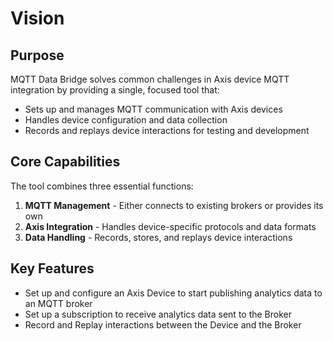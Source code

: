 # Vision

## Purpose

MQTT Data Bridge solves common challenges in Axis device MQTT integration by providing a single, focused tool that:
- Sets up and manages MQTT communication with Axis devices
- Handles device configuration and data collection
- Records and replays device interactions for testing and development

## Core Capabilities

The tool combines three essential functions:
1. **MQTT Management** - Either connects to existing brokers or provides its own
2. **Axis Integration** - Handles device-specific protocols and data formats
3. **Data Handling** - Records, stores, and replays device interactions

## Key Features

* Set up and configure an Axis Device to start publishing analytics data to an MQTT broker
* Set up a subscription to receive analytics data sent to the Broker
* Record and Replay interactions between the Device and the Broker
